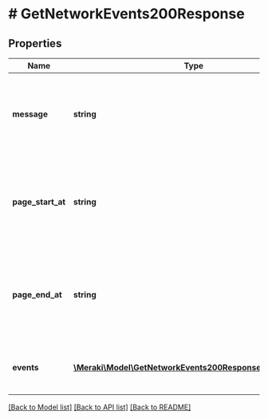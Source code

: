 # # GetNetworkEvents200Response

## Properties

Name | Type | Description | Notes
------------ | ------------- | ------------- | -------------
**message** | **string** | A message regarding the events sent. Usually &#39;null&#39; unless there are no events | [optional]
**page_start_at** | **string** | An UTC ISO8601 string of the earliest occured at time of the listed events of the page. | [optional]
**page_end_at** | **string** | An UTC ISO8601 string of the latest occured at time of the listed events of the page. | [optional]
**events** | [**\Meraki\Model\GetNetworkEvents200ResponseEventsInner[]**](GetNetworkEvents200ResponseEventsInner.md) | An array of events that took place in the network. | [optional]

[[Back to Model list]](../../README.md#models) [[Back to API list]](../../README.md#endpoints) [[Back to README]](../../README.md)
